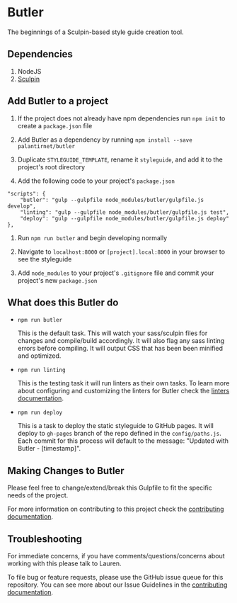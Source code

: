 # Butler
The beginnings of a Sculpin-based style guide creation tool. 

## Dependencies
1. NodeJS 
1. [Sculpin](https://sculpin.io/getstarted/)

## Add Butler to a project
1.   If the project does not already have npm dependencies run `npm init` to create a `package.json` file

1.   Add Butler as a dependency by running `npm install --save palantirnet/butler`

1.  Duplicate `STYLEGUIDE_TEMPLATE`, rename it `styleguide`, and add it to the project's root directory

1.  Add the following code to your project's `package.json`

````
"scripts": {
	"butler": "gulp --gulpfile node_modules/butler/gulpfile.js develop",
	"linting": "gulp --gulpfile node_modules/butler/gulpfile.js test",
	"deploy": "gulp --gulpfile node_modules/butler/gulpfile.js deploy"
},
````

1.  Run `npm run butler` and begin developing normally

1.  Navigate to `localhost:8000` or `[project].local:8000` in your browser to see the styleguide

1.  Add `node_modules` to your project's `.gitignore` file and commit your project's new `package.json`

## What does this Butler do
*  `npm run butler` 
    
    This is the default task. This will watch your sass/sculpin files for changes and compile/build accordingly. It will also flag any sass linting errors before compiling. It will output CSS that has been been minified and optimized. 

*  `npm run linting`

    This is the testing task it will run linters as their own tasks. To learn more about configuring and customizing the linters for Butler check the [linters documentation](/docs/LINTERS.md).

*   `npm run deploy`

    This is a task to deploy the static styleguide to GitHub pages. It will deploy to `gh-pages` branch of the repo defined in the `config/paths.js`. Each commit for this process will default to the message: "Updated with Butler - [timestamp]". 

## Making Changes to Butler
Please feel free to change/extend/break this Gulpfile to fit the specific needs of the project.

For more information on contributing to this project check the [contributing documentation](/docs/CONTRIBUTING.md).

## Troubleshooting
For immediate concerns, if you have comments/questions/concerns about working with this please talk to Lauren.

To file bug or feature requests, please use the GitHub issue queue for this repository. You can see more about our Issue Guidelines in the [contributing documentation](/docs/CONTRIBUTING.md).
